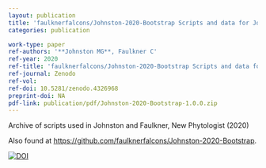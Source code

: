 ```yaml
---
layout: publication
title: 'faulknerfalcons/Johnston-2020-Bootstrap Scripts and data for Johnston and Faulkner \'A bootstrap approach is a superior statistical method for the comparison of non-normal data with differing variances.\''
categories: publication

work-type: paper
ref-authors: '**Johnston MG**, Faulkner C'
ref-year: 2020
ref-title: 'faulknerfalcons/Johnston-2020-Bootstrap Scripts and data for Johnston and Faulkner \'A bootstrap approach is a superior statistical method for the comparison of non-normal data with differing variances.\''
ref-journal: Zenodo
ref-vol:
ref-doi: 10.5281/zenodo.4326968
preprint-doi: NA
pdf-link: publication/pdf/Johnston-2020-Bootstrap-1.0.0.zip
---
```

Archive of scripts used in Johnston and Faulkner, New Phytologist (2020)

Also found at <https://github.com/faulknerfalcons/Johnston-2020-Bootstrap>.

[![DOI](https://zenodo.org/badge/DOI/10.5281/zenodo.4326968.svg)](https://doi.org/10.5281/zenodo.4326968)
